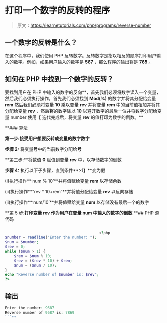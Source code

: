 # 打印一个数字的反转的程序

> 原文：<https://learnetutorials.com/php/programs/reverse-number>

## 一个数字的反转是什么？

在这个程序中，我们使用 PHP 反转数字。反转数字是指以相反的顺序打印用户输入的数字。例如，如果用户输入的数字是 **567** ，那么程序的输出将是 **765** 。

## 如何在 PHP 中找到一个数字的反转？

要找到用户在 PHP 中输入的数字的反向**，首先我们必须将数字读入一个变量，然后我们必须执行操作，首先我们必须找到 **Mod(%)** 的数字并将其分配给变量 **rem** 然后我们必须将变量 **10** 乘以变量 **rev** 并将变量 **rem** 中的当前值相加并将其分配给变量 **rev** ，然后**将**的数字除以 **10** 以避开数字的最后一位并将数字分配给变量 number 使用【 迭代完成后，将变量 **rev** 的值打印为数字的倒数。**

 **### 算法

**第一步:**接受用户想要反转成变量的数字**数字**

**步骤 2:** 将变量**号**中的当前数字分配给**号**

**第三步:**将数值 **0** 赋值到变量 **rev** 中，以存储数字的倒数

**步骤 4:** 执行以下子步骤，直到条件**>1】**变为假

(I)执行操作**‘num % 10’**并将值赋给变量 **rem** 以存储余数

(ii)执行操作**“rev * 10+rem”**并将值分配给变量 **rev** 以反向存储

(ii)执行操作**‘num/10’**并将值赋给变量 **num** 以存储没有最后一个的数字

**第 5 步:**打印变量 **rev** 作为用户在变量 **num** 中输入的数字的倒数**  **## PHP 源代码

```php

                                          <?php
$number = readline("Enter the number: ");
$num = $number;
$rev = 0;
while ($num > 1) {
    $rem = $num % 10;
    $rev = ($rev * 10) + $rem;
    $num = ($num / 10);
}
echo "Reverse number of $number is: $rev";
?>

```

## 输出

```php
Enter the number: 9687
Reverse number of 9687 is: 7869
```**